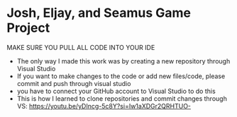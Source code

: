 # Josh, Eljay, and Seamus Game Project

MAKE SURE YOU PULL ALL CODE INTO YOUR IDE

- The only way I made this work was by creating a new repository through Visual Studio
- If you want to make changes to the code or add new files/code, please commit and push through visual studio
- you have to connect your GitHub account to Visual Studio to do this
- This is how I learned to clone repositories and commit changes through VS: https://youtu.be/yDIncg-5c8Y?si=Iw1aXDGr2QRHTUO-

